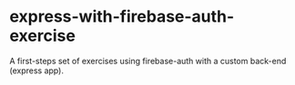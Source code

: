 # express-with-firebase-auth-exercise

A first-steps set of exercises using firebase-auth with a custom back-end (express app). 
